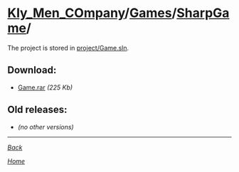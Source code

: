 ﻿# [Kly_Men_COmpany](https://github.com/aleksusklim/Kly_Men_COmpany "Kly_Men_COmpany")/[Games](https://github.com/aleksusklim/Kly_Men_COmpany/tree/master/Games "Kly_Men_COmpany/Games/")/[SharpGame](https://github.com/aleksusklim/SharpGame "Kly_Men_COmpany/Games/SharpGame/")/

The project is stored in [project/Game.sln](./project/Game.sln).

## Download:

- [Game.rar](http://klimaleksus.narod.ru/Files/3/Game.rar) _(225 Kb)_

## Old releases:

- _(no other versions)_

---

_[Back](https://github.com/aleksusklim/Kly_Men_COmpany/tree/master/Games "Kly_Men_COmpany/Games/")_

_[Home](https://github.com/aleksusklim/Kly_Men_COmpany "Kly_Men_COmpany")_
